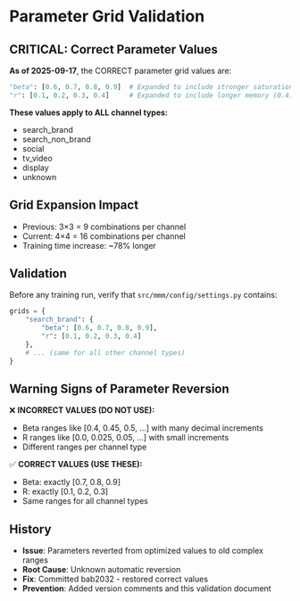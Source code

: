 # Parameter Grid Validation

## CRITICAL: Correct Parameter Values

**As of 2025-09-17**, the CORRECT parameter grid values are:

```python
"beta": [0.6, 0.7, 0.8, 0.9]  # Expanded to include stronger saturation (0.6)
"r": [0.1, 0.2, 0.3, 0.4]     # Expanded to include longer memory (0.4)
```

**These values apply to ALL channel types:**
- search_brand
- search_non_brand
- social
- tv_video
- display
- unknown

## Grid Expansion Impact
- Previous: 3×3 = 9 combinations per channel
- Current: 4×4 = 16 combinations per channel
- Training time increase: ~78% longer

## Validation

Before any training run, verify that `src/mmm/config/settings.py` contains:

```python
grids = {
    "search_brand": {
        "beta": [0.6, 0.7, 0.8, 0.9],
        "r": [0.1, 0.2, 0.3, 0.4]
    },
    # ... (same for all other channel types)
}
```

## Warning Signs of Parameter Reversion

❌ **INCORRECT VALUES (DO NOT USE):**
- Beta ranges like [0.4, 0.45, 0.5, ...] with many decimal increments
- R ranges like [0.0, 0.025, 0.05, ...] with small increments
- Different ranges per channel type

✅ **CORRECT VALUES (USE THESE):**
- Beta: exactly [0.7, 0.8, 0.9]
- R: exactly [0.1, 0.2, 0.3]
- Same ranges for all channel types

## History

- **Issue**: Parameters reverted from optimized values to old complex ranges
- **Root Cause**: Unknown automatic reversion
- **Fix**: Committed bab2032 - restored correct values
- **Prevention**: Added version comments and this validation document